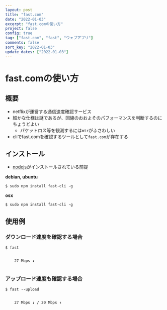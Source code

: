 ```yaml
---
layout: post
title: "fast.com"
date: "2022-01-03"
excerpt: "fast.comの使い方"
project: false
config: true
tag: ["fast.com", "fast", "ウェブアプリ"]
comments: false
sort_key: "2022-01-03"
update_dates: ["2022-01-03"]
---
```


# fast.comの使い方

## 概要
 - netflixが運営する通信速度確認サービス
 - 細かな仕様は謎であるが、回線のおおよそのパフォーマンスを判断するのにちょうどよい
   - パケットロス等を観測するには`mtr`がふさわしい
 - cliでfast.comを確認するツールとして`fast.com`が存在する


## インストール
 - [nodejs](/node/)がインストールされている前提

**debian, ubuntu**  
```console
$ sudo npm install fast-cli -g
```

**osx**  
```console
$ sudo npm install fast-cli -g
```

## 使用例

### ダウンロード速度を確認する場合
```console
$ fast


    27 Mbps ↓


```

### アップロード速度も確認する場合

```console
$ fast --upload


    27 Mbps ↓ / 20 Mbps ↑


```

